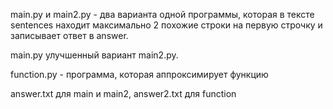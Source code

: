 main.py и main2.py - два варианта одной программы, которая в тексте sentences находит максимально 2 похожие строки на первую строчку и записывает ответ в answer.

main.py улучшенный вариант main2.py.

function.py - программа, которая аппроксимирует функцию

answer.txt для main и main2, answer2.txt для function
